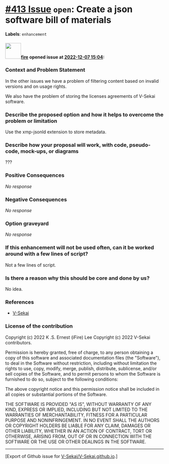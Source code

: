 # [\#413 Issue](https://github.com/V-Sekai/V-Sekai.github.io/issues/413) `open`: Create a json software bill of materials
**Labels**: `enhancement`


#### <img src="https://avatars.githubusercontent.com/u/32321?u=c2e06a3d2b49a467aa907e54aa259516440267cc&v=4" width="50">[fire](https://github.com/fire) opened issue at [2022-12-07 15:04](https://github.com/V-Sekai/V-Sekai.github.io/issues/413):

### Context and Problem Statement

In the other issues we have a problem of filtering content based on invalid versions and on usage rights.

We also have the problem of storing the licenses agreements of V-Sekai software.

### Describe the proposed option and how it helps to overcome the problem or limitation

Use the xmp-jsonld extension to store metadata.

### Describe how your proposal will work, with code, pseudo-code, mock-ups, or diagrams

???

### Positive Consequences

_No response_

### Negative Consequences

_No response_

### Option graveyard

_No response_

### If this enhancement will not be used often, can it be worked around with a few lines of script?

Not a few lines of script.

### Is there a reason why this should be core and done by us?

No idea.

### References

- [V-Sekai](https://v-sekai.org/)


### License of the contribution
Copyright (c) 2022 K .S. Ernest (iFire) Lee
Copyright (c) 2022 V-Sekai contributors.

Permission is hereby granted, free of charge, to any person obtaining a copy of this software and associated documentation files (the "Software"), to deal in the Software without restriction, including without limitation the rights to use, copy, modify, merge, publish, distribute, sublicense, and/or sell copies of the Software, and to permit persons to whom the Software is furnished to do so, subject to the following conditions:

The above copyright notice and this permission notice shall be included in all copies or substantial portions of the Software.

THE SOFTWARE IS PROVIDED "AS IS", WITHOUT WARRANTY OF ANY KIND, EXPRESS OR IMPLIED, INCLUDING BUT NOT LIMITED TO THE WARRANTIES OF MERCHANTABILITY, FITNESS FOR A PARTICULAR PURPOSE AND NONINFRINGEMENT. IN NO EVENT SHALL THE AUTHORS OR COPYRIGHT HOLDERS BE LIABLE FOR ANY CLAIM, DAMAGES OR OTHER LIABILITY, WHETHER IN AN ACTION OF CONTRACT, TORT OR OTHERWISE, ARISING FROM, OUT OF OR IN CONNECTION WITH THE SOFTWARE OR THE USE OR OTHER DEALINGS IN THE SOFTWARE.





-------------------------------------------------------------------------------



[Export of Github issue for [V-Sekai/V-Sekai.github.io](https://github.com/V-Sekai/V-Sekai.github.io).]
